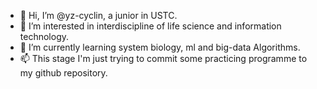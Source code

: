- 👋 Hi, I’m @yz-cyclin, a junior in USTC.
- 👀 I’m interested in interdiscipline of life science and information technology.
- 🌱 I’m currently learning system biology, ml and big-data Algorithms.
- 📫 This stage I'm just trying to commit some practicing programme to my github repository.

<!---
yz-cyclin/yz-cyclin is a ✨ special ✨ repository because its `README.md` (this file) appears on your GitHub profile.
You can click the Preview link to take a look at your changes.
--->
